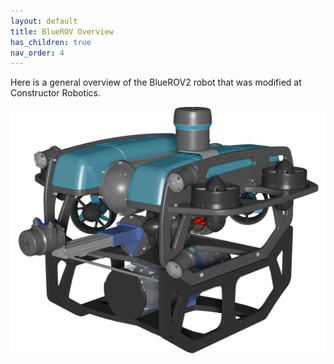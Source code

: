 ```yaml
---
layout: default
title: BlueROV Overview
has_children: true
nav_order: 4
---
```


Here is a general overview of the BlueROV2 robot that was modified at Constructor Robotics.





![BlueROV2 CAD](/figures/BlueROV2CAD.png)